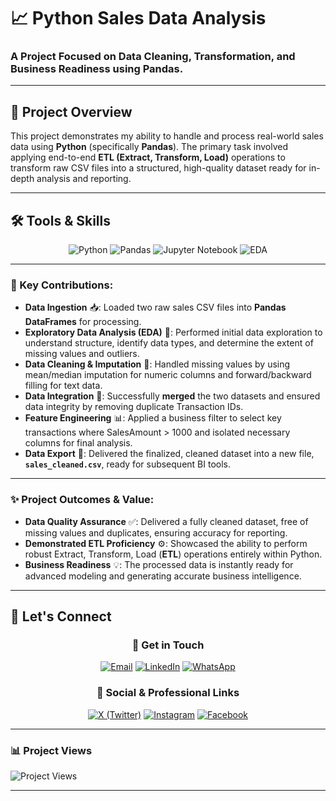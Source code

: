 # 📈 Python Sales Data Analysis

### A Project Focused on Data Cleaning, Transformation, and Business Readiness using Pandas.

---

## 📌 Project Overview
This project demonstrates my ability to handle and process real-world sales data using **Python** (specifically **Pandas**). The primary task involved applying end-to-end **ETL (Extract, Transform, Load)** operations to transform raw CSV files into a structured, high-quality dataset ready for in-depth analysis and reporting.

---

## 🛠️ Tools & Skills

<p align="center">
  <img src="https://img.shields.io/badge/Python-3776AB?style=for-the-badge&logo=python&logoColor=white" alt="Python"/>
  <img src="https://img.shields.io/badge/Pandas-150458?style=for-the-badge&logo=pandas&logoColor=white" alt="Pandas"/>
  <img src="https://img.shields.io/badge/Jupyter-F37626?style=for-the-badge&logo=jupyter&logoColor=white" alt="Jupyter Notebook"/>
  <img src="https://img.shields.io/badge/EDA-FF4500?style=for-the-badge&logo=power-bi&logoColor=white" alt="EDA"/>
</p>

---

### 🔑 Key Contributions:

-   **Data Ingestion** 📥: Loaded two raw sales CSV files into **Pandas DataFrames** for processing.
-   **Exploratory Data Analysis (EDA)** 🔎: Performed initial data exploration to understand structure, identify data types, and determine the extent of missing values and outliers.
-   **Data Cleaning & Imputation** 🧺: Handled missing values by using mean/median imputation for numeric columns and forward/backward filling for text data.
-   **Data Integration** 🔗: Successfully **merged** the two datasets and ensured data integrity by removing duplicate Transaction IDs.
-   **Feature Engineering** 📊: Applied a business filter to select key transactions where SalesAmount > 1000 and isolated necessary columns for final analysis.
-   **Data Export** 💾: Delivered the finalized, cleaned dataset into a new file, **`sales_cleaned.csv`**, ready for subsequent BI tools.

---

### ✨ Project Outcomes & Value:

-   **Data Quality Assurance** ✅: Delivered a fully cleaned dataset, free of missing values and duplicates, ensuring accuracy for reporting.
-   **Demonstrated ETL Proficiency** ⚙️: Showcased the ability to perform robust Extract, Transform, Load (**ETL**) operations entirely within Python.
-   **Business Readiness** 💡: The processed data is instantly ready for advanced modeling and generating accurate business intelligence.

---

## 🤝 Let's Connect

<div align="center">

### 📧 Get in Touch
[![Email](https://img.shields.io/badge/Email-D14836?style=for-the-badge&logo=gmail&logoColor=white)](mailto:eng.abdulrahman.ali.shaban@gmail.com)
[![LinkedIn](https://img.shields.io/badge/LinkedIn-0077B5?style=for-the-badge&logo=linkedin&logoColor=white)](https://www.linkedin.com/in/YOUR-LINKEDIN-PROFILE)
[![WhatsApp](https://img.shields.io/badge/WhatsApp-25D366?style=for-the-badge&logo=whatsapp&logoColor=white)](https://wa.me/201061345557)

### 🔗 Social & Professional Links
[![X (Twitter)](https://img.shields.io/badge/X-000000?style=for-the-badge&logo=x&logoColor=white)](https://x.com/ENG_A_A_SHABAN)
[![Instagram](https://img.shields.io/badge/Instagram-E4405F?style=for-the-badge&logo=instagram&logoColor=white)](https://www.instagram.com/eng_abdulrahman_ali_shaban/)
[![Facebook](https://img.shields.io/badge/Facebook-1877F2?style=for-the-badge&logo=facebook&logoColor=white)](https://www.facebook.com/abdulrahman.ali.shaban/?locale=ar_AR)
</div>

---

### 📊 Project Views
![Project Views](https://api.visitorbadge.io/api/visitors?path=github.com%2FENG0Abdulrahman0Ali%2FPython-Sales-Data-Analysis&style=flat&color=blueviolet&label=Project%20Views)

---



